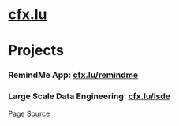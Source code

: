 <!-- abc -->

<!-- ![logo](cfx_desktop_wp.png) -->

# [cfx.lu](https://cfx.lu)

# Projects

### RemindMe App: [cfx.lu/remindme](https://cfx.lu/remindme)

### Large Scale Data Engineering: [cfx.lu/lsde](https://cfx.lu/lsde)

[Page Source](github.com/charelF/charelf.github.io)

